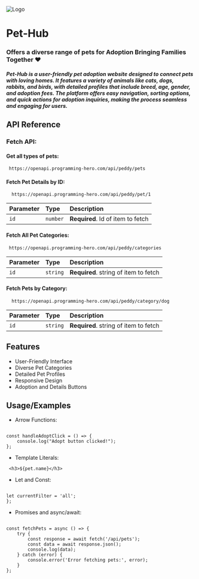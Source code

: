 
![Logo](https://github.com/user-attachments/assets/e2c51f03-6aac-4375-8ab2-dd3fc9e1c5bb) 
# Pet-Hub 



###  Offers a diverse range of pets for Adoption Bringing Families Together ❤️‍ 

 
##### Pet-Hub is a user-friendly pet adoption website designed to connect pets with loving homes. It features a variety of animals like cats, dogs, rabbits, and birds, with detailed profiles that include breed, age, gender, and adoption fees. The platform offers easy navigation, sorting options, and quick actions for adoption inquiries, making the process seamless and engaging for users.



## API Reference
### Fetch API:


#### Get all types of pets:


```http
 https://openapi.programming-hero.com/api/peddy/pets
```



#### Fetch Pet Details by ID:

```http
  https://openapi.programming-hero.com/api/peddy/pet/1
```

| Parameter | Type     | Description                       |
| :-------- | :------- | :-------------------------------- |
| `id`      | `number` | **Required**. Id of item to fetch |

#### Fetch All Pet Categories:

```http
 https://openapi.programming-hero.com/api/peddy/categories
```

| Parameter | Type     | Description                       |
| :-------- | :------- | :-------------------------------- |
| `id`      | `string` | **Required**. string of item to fetch |

#### Fetch Pets by Category:

```http
  https://openapi.programming-hero.com/api/peddy/category/dog
```
| Parameter | Type     | Description                       |
| :-------- | :------- | :-------------------------------- |
| `id`      | `string` | **Required**. string of item to fetch |
  



## Features



- User-Friendly Interface
- Diverse Pet Categories
- Detailed Pet Profiles
- Responsive Design
- Adoption and Details Buttons


## Usage/Examples
- Arrow Functions:

``` javascript:

const handleAdoptClick = () => {
    console.log("Adopt button clicked!");
};

```
- Template Literals:
``` javascript:
 <h3>${pet.name}</h3>

```
- Let and Const:
``` javascript:

let currentFilter = 'all';
};

```
- Promises and async/await:
``` javascript:

const fetchPets = async () => {
    try {
        const response = await fetch('/api/pets');
        const data = await response.json();
        console.log(data);
    } catch (error) {
        console.error('Error fetching pets:', error);
    }
};

```
